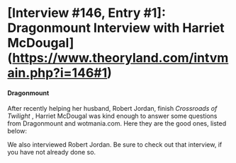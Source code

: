 # [Interview #146, Entry #1]: Dragonmount Interview with Harriet McDougal](https://www.theoryland.com/intvmain.php?i=146#1)

#### Dragonmount

After recently helping her husband, Robert Jordan, finish
*Crossroads of Twilight*
, Harriet McDougal was kind enough to answer some questions from Dragonmount and wotmania.com. Here they are the good ones, listed below:

We also interviewed Robert Jordan. Be sure to check out that interview, if you have not already done so.

